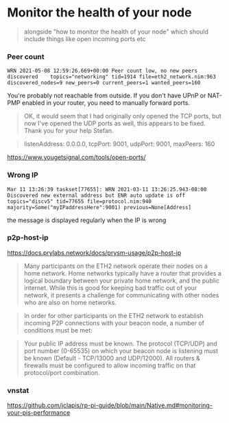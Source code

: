 # Monitor the health of your node

> alongside "how to monitor the health of your node" which should include things like open incoming ports etc

### Peer count

```
WRN 2021-05-08 12:59:26.669+00:00 Peer count low, no new peers discovered    topics="networking" tid=1914 file=eth2_network.nim:963 discovered_nodes=9 new_peers=0 current_peers=1 wanted_peers=160
```

You're probably not reachable from outside.
If you don't have UPnP or NAT-PMP enabled in your router, you need to manually forward ports.

> OK, it would seem that I had originally only opened the TCP ports, but now I've opened the UDP ports as well, this appears to be fixed. Thank you for your help Stefan.

> listenAddress: 0.0.0.0, tcpPort: 9001, udpPort: 9001, maxPeers: 160

https://www.yougetsignal.com/tools/open-ports/

### Wrong IP

```
Mar 11 13:26:39 taskset[77655]: WRN 2021-03-11 13:26:25.943-08:00 Discovered new external address but ENR auto update is off topics="discv5" tid=77655 file=protocol.nim:940 majority=Some("myIPaddressHere":9001) previous=None[Address]
```

the message is displayed regularly
when the IP is wrong

### p2p-host-ip

https://docs.prylabs.network/docs/prysm-usage/p2p-host-ip
> Many participants on the ETH2 network operate their nodes on a home network. Home networks typically have a router that provides a logical boundary between your private home network, and the public internet. While this is good for keeping bad traffic out of your network, it presents a challenge for communicating with other nodes who are also on home networks.

> In order for other participants on the ETH2 network to establish incoming P2P connections with your beacon node, a number of conditions must be met:

> Your public IP address must be known.
> The protocol (TCP/UDP) and port number (0-65535) on which your beacon node is listening must be known (Default - TCP/13000 and UDP/12000).
> All routers & firewalls must be configured to allow incoming traffic on that protocol/port combination.

### vnstat

https://github.com/jclapis/rp-pi-guide/blob/main/Native.md#monitoring-your-pis-performance

